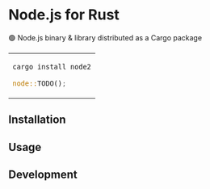 # Node.js for Rust

🟢 Node.js binary & library distributed as a Cargo package

<table align=center><td>

```sh
cargo install node2
```

```rs
node::TODO();
```

</table>

## Installation

## Usage

## Development
